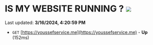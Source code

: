 # IS MY WEBSITE RUNNING ? [![](https://img.shields.io/static/v1?label=Sponsor&message=%E2%9D%A4&logo=GitHub&color=%23fe8e86)](https://github.com/sponsors/<username>)

Last updated: **3/16/2024, 4:20:59 PM**

- `GET` [https://youssefservice.me](https://youssefservice.me) - **Up** (152ms)
